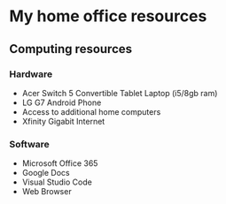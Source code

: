 # My home office resources

## Computing resources

### Hardware

* Acer Switch 5 Convertible Tablet Laptop (i5/8gb ram)
* LG G7 Android Phone
* Access to additional home computers
* Xfinity Gigabit Internet

### Software

* Microsoft Office 365
* Google Docs
* Visual Studio Code
* Web Browser